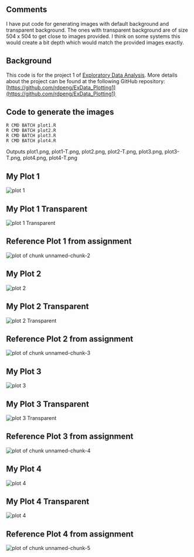 ## Comments

I have put code for generating images with default background and
transparent background. The ones with transparent background are of 
size 504 x 504 to get close to images provided. I think on some systems this
would create a bit depth which would match the provided images exactly.

## Background

This code is for the project 1 of [Exploratory Data Analysis](https://class.coursera.org/exdata-002/).
More details about the project can be found at the following GitHub repository: [https://github.com/rdpeng/ExData_Plotting1](https://github.com/rdpeng/ExData_Plotting1)

## Code to generate the images

```
R CMD BATCH plot1.R
R CMD BATCH plot2.R
R CMD BATCH plot3.R
R CMD BATCH plot4.R
```

Outputs plot1.png, plot1-T.png, plot2.png, plot2-T.png, plot3.png, plot3-T.png, plot4.png, plot4-T.png

## My Plot 1
![plot 1](plot1.png)

## My Plot 1 Transparent
![plot 1 Transparent](plot1-T.png)

## Reference Plot 1 from assignment
![plot of chunk unnamed-chunk-2](figure/unnamed-chunk-2.png) 


## My Plot 2
![plot 2](plot2.png)

## My Plot 2 Transparent
![plot 2 Transparent](plot2-T.png)

## Reference Plot 2 from assignment
![plot of chunk unnamed-chunk-3](figure/unnamed-chunk-3.png) 


## My Plot 3
![plot 3](plot3.png)

## My Plot 3 Transparent
![plot 3 Transparent](plot3-T.png)

## Reference Plot 3 from assignment
![plot of chunk unnamed-chunk-4](figure/unnamed-chunk-4.png) 


## My Plot 4
![plot 4](plot4.png)

## My Plot 4 Transparent
![plot 4](plot4-T.png)

## Reference Plot 4 from assignment
![plot of chunk unnamed-chunk-5](figure/unnamed-chunk-5.png)
